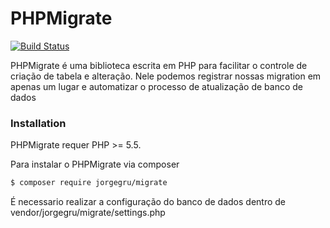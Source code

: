 # PHPMigrate

[![Build Status](https://travis-ci.org/jorgegru/PHPMigrate.svg?branch=master)](https://travis-ci.org/jorgegru/PHPMigrate)


PHPMigrate é uma biblioteca escrita em PHP para facilitar o controle de criação de tabela e alteração. Nele podemos registrar nossas migration em apenas um lugar e automatizar o processo de atualização de banco de dados

### Installation

PHPMigrate requer PHP >= 5.5.

Para instalar o PHPMigrate via composer

```sh
$ composer require jorgegru/migrate
```

É necessario realizar a configuração do banco de dados dentro de vendor/jorgegru/migrate/settings.php
